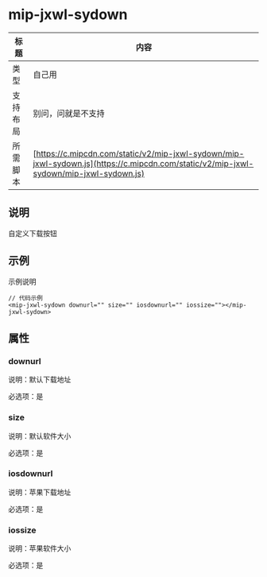 # mip-jxwl-sydown

标题|内容
----|----
类型|自己用
支持布局|别问，问就是不支持
所需脚本| [https://c.mipcdn.com/static/v2/mip-jxwl-sydown/mip-jxwl-sydown.js](https://c.mipcdn.com/static/v2/mip-jxwl-sydown/mip-jxwl-sydown.js)

## 说明

自定义下载按钮

## 示例

示例说明

```
// 代码示例
<mip-jxwl-sydown downurl="" size="" iosdownurl="" iossize=""></mip-jxwl-sydown>
```

## 属性

### downurl

说明：默认下载地址

必选项：是

### size

说明：默认软件大小

必选项：是

### iosdownurl

说明：苹果下载地址

必选项：是

### iossize

说明：苹果软件大小

必选项：是